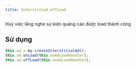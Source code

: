 ```yaml
---
title: Interstitiad.offLoad
---
```


Huỷ việc lắng nghe sự kiện quảng cáo được load thành công

## Sử dụng
```js
this.ad = my.createInterstitialAd();
this.ad.onLoad(this.onAdLoadHandler);
this.ad.offLoad(this.onAdLoadHandler);
```